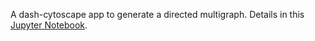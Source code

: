 A dash-cytoscape app to generate a directed multigraph.
Details in this [Jupyter Notebook](https://nbviewer.jupyter.org/github/empet/Dash-cytoscape-networks/blob/master/Canadian-universities/Computer-Science.ipynb).
